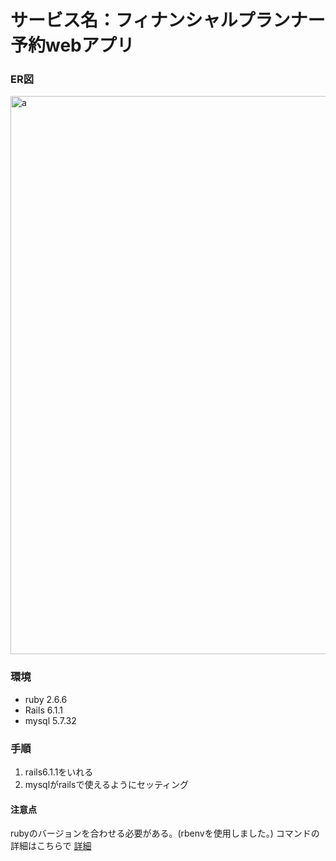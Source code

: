 # サービス名：フィナンシャルプランナー予約webアプリ

### ER図
<img width="893" alt="a" src="https://user-images.githubusercontent.com/51792327/109230794-ced3f180-7808-11eb-93ac-f76d92b18a8a.png">

### 環境
- ruby 2.6.6
- Rails 6.1.1
- mysql 5.7.32

### 手順
1. rails6.1.1をいれる
2. mysqlがrailsで使えるようにセッティング

#### 注意点
rubyのバージョンを合わせる必要がある。(rbenvを使用しました。)
コマンドの詳細はこちらで
[詳細](https://www.evernote.com/shard/s538/client/snv?noteGuid=00d361ca-8609-5eb5-6d0c-60f758ecc5a1&noteKey=8b4ecd89d0a420013f8992d1d511f674&sn=https%3A%2F%2Fwww.evernote.com%2Fshard%2Fs538%2Fsh%2F00d361ca-8609-5eb5-6d0c-60f758ecc5a1%2F8b4ecd89d0a420013f8992d1d511f674&title=Rails%25E8%25AA%25B2%25E9%25A1%258C%25E3%2582%25A2%25E3%2583%2597%25E3%2583%25AA%25E9%2596%258B%25E7%2599%25BA)
